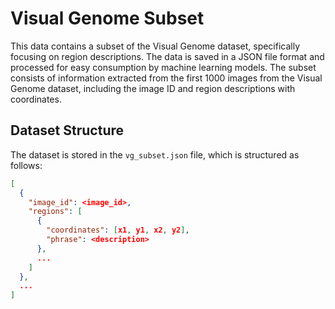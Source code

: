 # Visual Genome Subset

This data contains a subset of the Visual Genome dataset, specifically focusing on region descriptions. The data is saved in a JSON file format and processed for easy consumption by machine learning models. The subset consists of information extracted from the first 1000 images from the Visual Genome dataset, including the image ID and region descriptions with coordinates.

## Dataset Structure

The dataset is stored in the `vg_subset.json` file, which is structured as follows:

```json
[
  {
    "image_id": <image_id>,
    "regions": [
      {
        "coordinates": [x1, y1, x2, y2],
        "phrase": <description>
      },
      ...
    ]
  },
  ...
]

